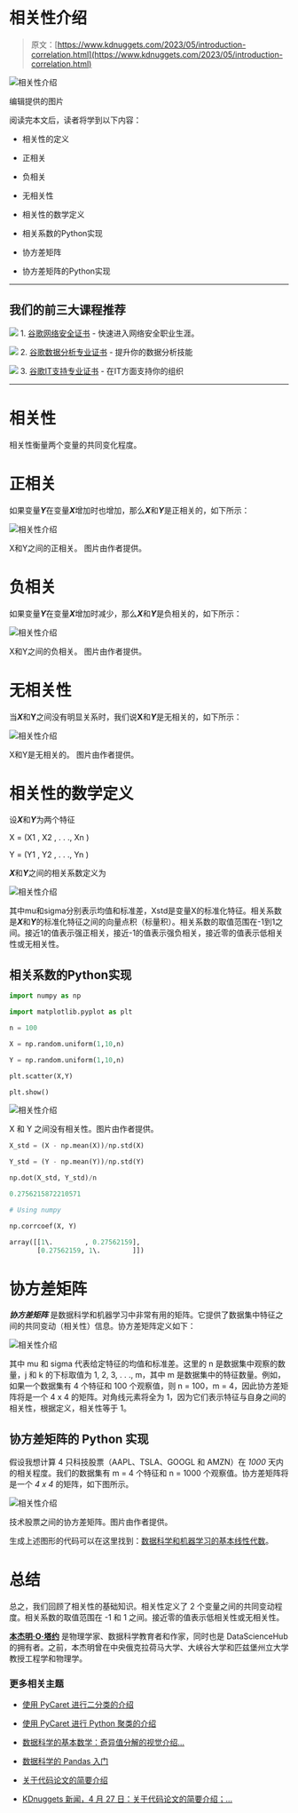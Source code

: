 # 相关性介绍

> 原文：[https://www.kdnuggets.com/2023/05/introduction-correlation.html](https://www.kdnuggets.com/2023/05/introduction-correlation.html)

![相关性介绍](../Images/7229eb0d0d86903866ca586deb020211.png)

编辑提供的图片

阅读完本文后，读者将学到以下内容：

+   相关性的定义

+   正相关

+   负相关

+   无相关性

+   相关性的数学定义

+   相关系数的Python实现

+   协方差矩阵

+   协方差矩阵的Python实现

* * *

## 我们的前三大课程推荐

![](../Images/0244c01ba9267c002ef39d4907e0b8fb.png) 1\. [谷歌网络安全证书](https://www.kdnuggets.com/google-cybersecurity) - 快速进入网络安全职业生涯。

![](../Images/e225c49c3c91745821c8c0368bf04711.png) 2\. [谷歌数据分析专业证书](https://www.kdnuggets.com/google-data-analytics) - 提升你的数据分析技能

![](../Images/0244c01ba9267c002ef39d4907e0b8fb.png) 3\. [谷歌IT支持专业证书](https://www.kdnuggets.com/google-itsupport) - 在IT方面支持你的组织

* * *

# 相关性

相关性衡量两个变量的共同变化程度。

# 正相关

如果变量***Y***在变量***X***增加时也增加，那么***X***和***Y***是正相关的，如下所示：

![相关性介绍](../Images/6ca85baa7bbc8012db6b13bcb32960a1.png)

X和Y之间的正相关。 图片由作者提供。

# 负相关

如果变量***Y***在变量***X***增加时减少，那么***X***和***Y***是负相关的，如下所示：

![相关性介绍](../Images/d0e26ad8ba07ccc8b73da71d06084e5c.png)

X和Y之间的负相关。 图片由作者提供。

# 无相关性

当***X***和**Y**之间没有明显关系时，我们说**X**和***Y***是无相关的，如下所示：

![相关性介绍](../Images/75101f9df34307dfdfb0fc0a2636b093.png)

X和Y是无相关的。 图片由作者提供。

# 相关性的数学定义

设***X***和***Y***为两个特征

X = (X1 , X2 , . . ., Xn )

Y = (Y1 , Y2 , . . ., Yn )

***X***和***Y***之间的相关系数定义为

![相关性介绍](../Images/a7db4e9be71b492973664ef1f5d6d610.png)

其中mu和sigma分别表示均值和标准差，Xstd是变量X的标准化特征。相关系数是***X***和***Y***的标准化特征之间的向量点积（标量积）。相关系数的取值范围在-1到1之间。接近1的值表示强正相关，接近-1的值表示强负相关，接近零的值表示低相关性或无相关性。

## 相关系数的Python实现

```py
import numpy as np

import matplotlib.pyplot as plt

n = 100

X = np.random.uniform(1,10,n)

Y = np.random.uniform(1,10,n)

plt.scatter(X,Y)

plt.show() 
```

![相关性介绍](../Images/392a538b7630ff8ed8124e5c990e5823.png)

X 和 Y 之间没有相关性。图片由作者提供。

```py
X_std = (X - np.mean(X))/np.std(X)

Y_std = (Y - np.mean(Y))/np.std(Y)

np.dot(X_std, Y_std)/n

0.2756215872210571

# Using numpy

np.corrcoef(X, Y)

array([[1\.        , 0.27562159],
       [0.27562159, 1\.        ]])
```

# 协方差矩阵

***协方差矩阵*** 是数据科学和机器学习中非常有用的矩阵。它提供了数据集中特征之间的共同变动（相关性）信息。协方差矩阵定义如下：

![相关性介绍](../Images/42dbeb899224d092171c0591d0cf6abe.png)

其中 mu 和 sigma 代表给定特征的均值和标准差。这里的 n 是数据集中观察的数量，j 和 k 的下标取值为 1, 2, 3, . . ., m，其中 m 是数据集中的特征数量。例如，如果一个数据集有 4 个特征和 100 个观察值，则 n = 100，m = 4，因此协方差矩阵将是一个 4 x 4 的矩阵。对角线元素将全为 1，因为它们表示特征与自身之间的相关性，根据定义，相关性等于 1。

## 协方差矩阵的 Python 实现

假设我想计算 4 只科技股票（AAPL、TSLA、GOOGL 和 AMZN）在 *1000* 天内的相关程度。我们的数据集有 m = 4 个特征和 n = 1000 个观察值。协方差矩阵将是一个 *4 x 4* 的矩阵，如下图所示。

![相关性介绍](../Images/b6326d19e65daebf91a0329a9f8d11c7.png)

技术股票之间的协方差矩阵。图片由作者提供。

生成上述图形的代码可以在这里找到：[数据科学和机器学习的基本线性代数](https://pub.towardsai.net/essential-linear-algebra-for-data-science-and-machine-learning-10d47d61000b?sk=b4f3e4b2cb99fbc7a0d196ac7f1b1207)。

# 总结

总之，我们回顾了相关性的基础知识。相关性定义了 2 个变量之间的共同变动程度。相关系数的取值范围在 -1 和 1 之间。接近零的值表示低相关性或无相关性。

**[本杰明·O·塔约](https://www.linkedin.com/in/benjamin-o-tayo-ph-d-a2717511/)** 是物理学家、数据科学教育者和作家，同时也是 DataScienceHub 的拥有者。之前，本杰明曾在中央俄克拉荷马大学、大峡谷大学和匹兹堡州立大学教授工程学和物理学。

### 更多相关主题

+   [使用 PyCaret 进行二分类的介绍](https://www.kdnuggets.com/2021/12/introduction-binary-classification-pycaret.html)

+   [使用 PyCaret 进行 Python 聚类的介绍](https://www.kdnuggets.com/2021/12/introduction-clustering-python-pycaret.html)

+   [数据科学的基本数学：奇异值分解的视觉介绍…](https://www.kdnuggets.com/2022/06/essential-math-data-science-visual-introduction-singular-value-decomposition.html)

+   [数据科学的 Pandas 入门](https://www.kdnuggets.com/2020/06/introduction-pandas-data-science.html)

+   [关于代码论文的简要介绍](https://www.kdnuggets.com/2022/04/brief-introduction-papers-code.html)

+   [KDnuggets 新闻，4 月 27 日：关于代码论文的简要介绍；…](https://www.kdnuggets.com/2022/n17.html)
